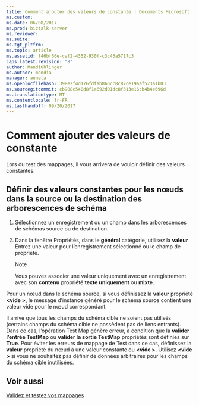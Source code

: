 ```yaml
---
title: Comment ajouter des valeurs de constante | Documents Microsoft
ms.custom: 
ms.date: 06/08/2017
ms.prod: biztalk-server
ms.reviewer: 
ms.suite: 
ms.tgt_pltfrm: 
ms.topic: article
ms.assetid: f46bf66e-caf2-4352-930f-c3c43a5717c3
caps.latest.revision: "8"
author: MandiOhlinger
ms.author: mandia
manager: anneta
ms.openlocfilehash: 398e2f4d176fdfab866cc8c87ce19aaf523a1b03
ms.sourcegitcommit: cb908c540d8f1a692d01dc8f313e16cb4b4e696d
ms.translationtype: MT
ms.contentlocale: fr-FR
ms.lasthandoff: 09/20/2017
---
```

# <a name="how-to-add-constant-values"></a>Comment ajouter des valeurs de constante
Lors du test des mappages, il vous arrivera de vouloir définir des valeurs constantes.  
  
## <a name="set-constant-values-for-nodes-in-the-source-or-destination-schema-trees"></a>Définir des valeurs constantes pour les nœuds dans la source ou la destination des arborescences de schéma  
  
1.  Sélectionnez un enregistrement ou un champ dans les arborescences de schémas source ou de destination.  
  
2.  Dans la fenêtre Propriétés, dans le **général** catégorie, utilisez la **valeur** Entrez une valeur pour l’enregistrement sélectionné ou le champ de propriété.  
  
    > [!NOTE]
    >  Vous pouvez associer une valeur uniquement avec un enregistrement avec son **contenu** propriété **texte uniquement** ou **mixte**.  
  
 Pour un nœud dans le schéma source, si vous définissez la **valeur** propriété  **\<vide >**, le message d’instance généré pour le schéma source contient une valeur vide pour le nœud correspondant.  
  
 Il arrive que tous les champs du schéma cible ne soient pas utilisés (certains champs du schéma cible ne possèdent pas de liens entrants). Dans ce cas, l’opération Test Map génère erreur, à condition que la **valider l’entrée TestMap** ou **valider la sortie TestMap** propriétés sont définies sur **True**. Pour éviter les erreurs de mappage de Test dans ce cas, définissez la **valeur** propriété du nœud à une valeur constante ou  **\<vide >**. Utilisez  **\<vide >** si vous ne souhaitez pas définir de données arbitraires pour les champs du schéma cible inutilisées.  
  
## <a name="see-also"></a>Voir aussi  
[Validez et testez vos mappages](../core/how-to-configure-map-validation-and-test-parameters.md)